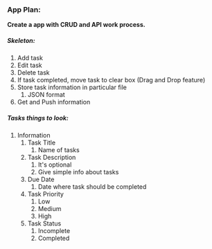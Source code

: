 
### App Plan:

**Create a app with CRUD and API work process.**

##### Skeleton:
1. Add task
2. Edit task
3. Delete task
4. If task completed, move task to clear box (Drag and Drop feature)
5. Store task information in particular file
	1. JSON format
6. Get and Push information 

##### Tasks things to look:

1. Information
	1. Task Title
		1. Name of tasks
	2. Task Description
		1. It's optional
		2. Give simple info about tasks
	3. Due Date
		1. Date where task should be completed
	4. Task Priority
		1. Low
		2. Medium
		3. High
	5. Task Status
		1. Incomplete
		2. Completed
